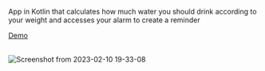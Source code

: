 
App in Kotlin that calculates how much water you should drink according to your weight and accesses your alarm to create a reminder

<div aling="center">
  <a href="https://www.youtube.com/watch?v=aaVM3zJFzIw&ab_channel=AdrianaLatorre" target="_blank">Demo</a>
  </div>
  <br/>

![Screenshot from 2023-02-10 19-33-08](https://user-images.githubusercontent.com/101880897/219075772-8c74a55f-b58c-4cb2-a68a-a2081b7d8dc4.png)
